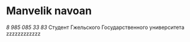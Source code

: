 # Manvelik navoan 
_8 985 085 33 83_
Студент Гжельского Государственного университета 
zzzzzzzzzzzz
